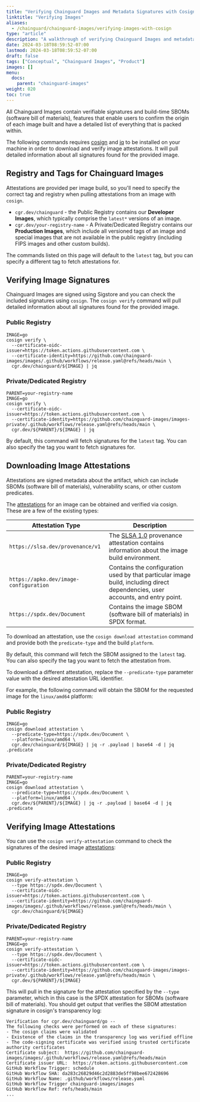 ```yaml
---
title: "Verifying Chainguard Images and Metadata Signatures with Cosign"
linktitle: "Verifying Images"
aliases:
  - /chainguard/chainguard-images/verifying-images-with-cosign
type: "article"
description: "A walkthrough of verifying Chainguard Images and metadata signatures with Cosign."
date: 2024-03-18T08:59:52-07:00
lastmod: 2024-03-18T08:59:52-07:00
draft: false
tags: ["Conceptual", "Chainguard Images", "Product"]
images: []
menu:
  docs:
    parent: "chainguard-images"
weight: 020
toc: true
---
```


All Chainguard Images contain verifiable signatures and build-time SBOMs (software bill of materials), features that enable users to confirm the origin of each image built and have a detailed list of everything that is packed within.

The following commands requires [cosign](https://docs.sigstore.dev/cosign/overview/) and [jq](https://stedolan.github.io/jq/) to be installed on your machine in order to download and verify image attestations. It will pull detailed information about all signatures found for the provided image.

## Registry and Tags for Chainguard Images

Attestations are provided per image build, so you'll need to specify the correct tag and registry when pulling attestations from an image with `cosign`.

- `cgr.dev/chainguard` - the Public Registry contains our **Developer Images**, which typically comprise the `latest*` versions of an image.
- `cgr.dev/your-registry-name` - A Private/Dedicated Registry contains our **Production Images**, which include all versioned tags of an image and special images that are not available in the public registry (including FIPS images and other custom builds).

The commands listed on this page will default to the `latest` tag, but you can specify a different tag to fetch attestations for.

## Verifying Image Signatures

Chainguard Images are signed using Sigstore and you can check the included signatures using `cosign`. The `cosign verify` command will pull detailed information about all signatures found for the provided image.

### Public Registry

```shell
IMAGE=go
cosign verify \
  --certificate-oidc-issuer=https://token.actions.githubusercontent.com \
  --certificate-identity=https://github.com/chainguard-images/images/.github/workflows/release.yaml@refs/heads/main \
  cgr.dev/chainguard/${IMAGE} | jq
```

### Private/Dedicated Registry

```shell
PARENT=your-registry-name
IMAGE=go
cosign verify \
  --certificate-oidc-issuer=https://token.actions.githubusercontent.com \
  --certificate-identity=https://github.com/chainguard-images/images-private/.github/workflows/release.yaml@refs/heads/main \
  cgr.dev/${PARENT}/${IMAGE} | jq
```

By default, this command will fetch signatures for the `latest` tag. You can also specify the tag you want to fetch signatures for.

## Downloading Image Attestations

Attestations are signed metadata about the artifact, which can include SBOMs (software bill of materials), vulnerability scans, or other custom predicates.

The [attestations](https://slsa.dev/attestation-model) for an image can be obtained and verified via cosign. These are a few of the existing types:

| Attestation Type                       | Description                                                                                                                          |
| -------------------------------------- | ------------------------------------------------------------------------------------------------------------------------------------ |
| `https://slsa.dev/provenance/v1`       | The [SLSA 1.0](https://slsa.dev/spec/v1.0/provenance) provenance attestation contains information about the image build environment. |
| `https://apko.dev/image-configuration` | Contains the configuration used by that particular image build, including direct dependencies, user accounts, and entry point.       |
| `https://spdx.dev/Document`            | Contains the image SBOM (software bill of materials) in SPDX format.                                                                 |

To download an attestation, use the `cosign download attestation` command and provide both the `predicate-type` and the build `platform`.

By default, this command will fetch the SBOM assigned to the `latest` tag. You can also specify the tag you want to fetch the attestation from.

To download a different attestation, replace the `--predicate-type` parameter value with the desired attestation URL identifier.

For example, the following command will obtain the SBOM for the requested image for the `linux/amd64` platform:

### Public Registry

```shell
IMAGE=go
cosign download attestation \
  --predicate-type=https://spdx.dev/Document \
  --platform=linux/amd64 \
  cgr.dev/chainguard/${IMAGE} | jq -r .payload | base64 -d | jq .predicate
```

### Private/Dedicated Registry

```shell
PARENT=your-registry-name
IMAGE=go
cosign download attestation \
  --predicate-type=https://spdx.dev/Document \
  --platform=linux/amd64 \
  cgr.dev/${PARENT}/${IMAGE} | jq -r .payload | base64 -d | jq .predicate
```

## Verifying Image Attestations

You can use the `cosign verify-attestation` command to check the signatures of the desired image [attestations](https://slsa.dev/attestation-model):

### Public Registry

```shell
IMAGE=go
cosign verify-attestation \
  --type https://spdx.dev/Document \
  --certificate-oidc-issuer=https://token.actions.githubusercontent.com \
  --certificate-identity=https://github.com/chainguard-images/images/.github/workflows/release.yaml@refs/heads/main \
  cgr.dev/chainguard/${IMAGE}
```

### Private/Dedicated Registry

```shell
PARENT=your-registry-name
IMAGE=go
cosign verify-attestation \
  --type https://spdx.dev/Document \
  --certificate-oidc-issuer=https://token.actions.githubusercontent.com \
  --certificate-identity=https://github.com/chainguard-images/images-private/.github/workflows/release.yaml@refs/heads/main \
  cgr.dev/${PARENT}/${IMAGE}
```

This will pull in the signature for the attestation specified by the `--type` parameter, which in this case is the SPDX attestation for SBOMs (software bill of materials). You should get output that verifies the SBOM attestation signature in cosign's transparency log:

```shell
Verification for cgr.dev/chainguard/go --
The following checks were performed on each of these signatures:
- The cosign claims were validated
- Existence of the claims in the transparency log was verified offline
- The code-signing certificate was verified using trusted certificate authority certificates
Certificate subject:  https://github.com/chainguard-images/images/.github/workflows/release.yaml@refs/heads/main
Certificate issuer URL:  https://token.actions.githubusercontent.com
GitHub Workflow Trigger: schedule
GitHub Workflow SHA: da283c26829d46c2d2883de5ff98bee672428696
GitHub Workflow Name: .github/workflows/release.yaml
GitHub Workflow Trigger chainguard-images/images
GitHub Workflow Ref: refs/heads/main
...
```

